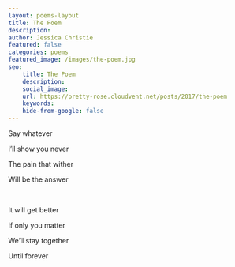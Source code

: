 ```yaml
---
layout: poems-layout
title: The Poem
description:
author: Jessica Christie
featured: false
categories: poems
featured_image: /images/the-poem.jpg
seo:
    title: The Poem
    description:
    social_image:
    url: https://pretty-rose.cloudvent.net/posts/2017/the-poem
    keywords:
    hide-from-google: false
---
```

Say whatever

I’ll show you never

The pain that wither

Will be the answer

&nbsp;

It will get better

If only you matter

We’ll stay together

Until forever

&nbsp;
